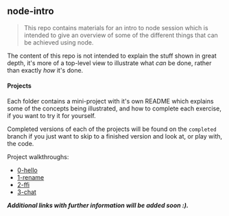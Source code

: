 ## node-intro
>This repo contains materials for an intro to node session which is intended to
give an overview of some of the different things that can be achieved using node.

The content of this repo is not intended to explain the stuff shown in great depth, it's more of a top-level view to illustrate what *can* be done, rather than exactly *how* it's done.

#### Projects
Each folder contains a mini-project with it's own README which explains some of the concepts being illustrated, and how to complete each exercise, if you want to try it for yourself.  

Completed versions of each of the projects will be found on the `completed` branch if you just want to skip to a finished version and look at, or play with, the code.

Project walkthroughs:
 - [0-hello](0-hello/README.md)
 - [1-rename](1-rename/README.md)
 - [2-ffi](2-ffi/README.md)
 - [3-chat](3-chat/README.md)

***Additional links with further information will be added soon :).***
